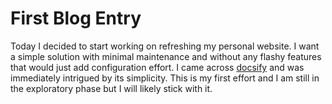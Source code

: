 # First Blog Entry

Today I decided to start working on refreshing my personal website. I want a simple solution with minimal maintenance and without any flashy features that would just add configuration effort. I came across [docsify](https://docsify.js.org) and was immediately intrigued by its simplicity. This is my first effort and I am still in the exploratory phase but I will likely stick with it.
